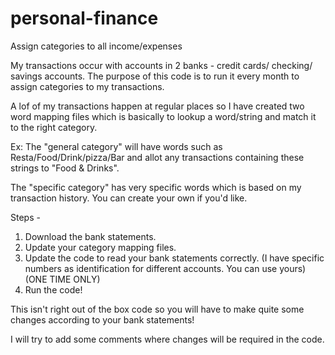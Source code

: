 # personal-finance
Assign categories to all income/expenses

My transactions occur with accounts in 2 banks - credit cards/ checking/ savings accounts. 
The purpose of this code is to run it every month to assign categories to my transactions.

A lof of my transactions happen at regular places so I have created two word mapping files which is basically to lookup a word/string and match it to the right category.

Ex: The "general category" will have words such as Resta/Food/Drink/pizza/Bar and allot any transactions containing these strings to "Food & Drinks". 

The "specific category" has very specific words which is based on my transaction history. You can create your own if you'd like. 

Steps - 

1) Download the bank statements.
2) Update your category mapping files.
3) Update the code to read your bank statements correctly. (I have specific numbers as identification for different accounts. You can use yours) (ONE TIME ONLY)
3) Run the code!

This isn't right out of the box code so you will have to make quite some changes according to your bank statements!

I will try to add some comments where changes will be required in the code.
